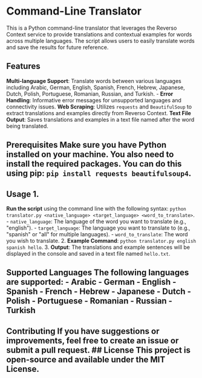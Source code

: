 # Command-Line Translator

This is a Python command-line translator that leverages the Reverso Context service to provide translations and contextual examples for words across multiple languages. 
The script allows users to easily translate words and save the results for future reference. 
## Features  
**Multi-language Support**: Translate words between various languages including Arabic, German, English, Spanish, French, Hebrew, Japanese, Dutch, Polish, Portuguese, Romanian, Russian, and Turkish. - 
**Error Handling**: Informative error messages for unsupported languages and connectivity issues. 
**Web Scraping**: Utilizes `requests` and `BeautifulSoup` to extract translations and examples directly from Reverso Context. 
**Text File Output**: Saves translations and examples in a text file named after the word being translated. 
## Prerequisites Make sure you have Python installed on your machine. You also need to install the required packages. You can do this using pip: `pip install requests beautifulsoup4`. 
## Usage 1. 
**Run the script** using the command line with the following syntax: `python translator.py <native_language> <target_language> <word_to_translate>`. - `native_language`: The language of the word you want to translate (e.g., "english"). - `target_language`: The language you want to translate to (e.g., "spanish" or "all" for multiple languages). - `word_to_translate`: The word you wish to translate. 2. 
**Example Command**: `python translator.py english spanish hello`. 3. 
**Output**: The translations and example sentences will be displayed in the console and saved in a text file named `hello.txt`. 
## Supported Languages The following languages are supported: - Arabic - German - English - Spanish - French - Hebrew - Japanese - Dutch - Polish - Portuguese - Romanian - Russian - Turkish 
## Contributing If you have suggestions or improvements, feel free to create an issue or submit a pull request. ## License This project is open-source and available under the MIT License.

